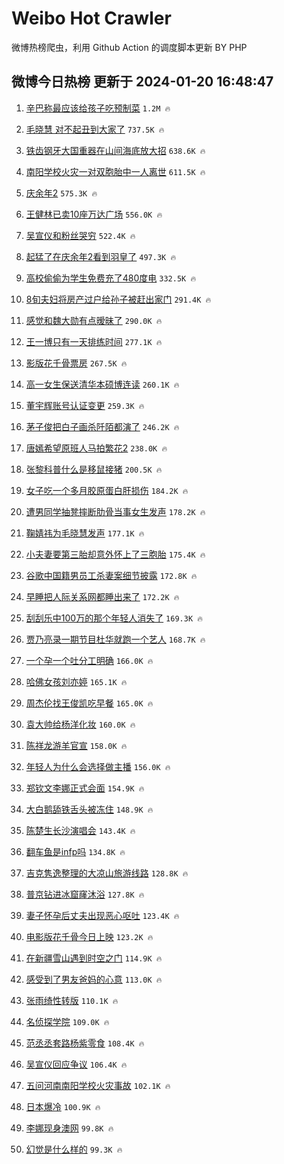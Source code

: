 # Weibo Hot Crawler 



微博热榜爬虫，利用 Github Action 的调度脚本更新 BY PHP 


## 微博今日热榜 更新于 2024-01-20 16:48:47 
1. [辛巴称最应该给孩子吃预制菜](https://s.weibo.com/weibo?q=%23%E8%BE%9B%E5%B7%B4%E7%A7%B0%E6%9C%80%E5%BA%94%E8%AF%A5%E7%BB%99%E5%AD%A9%E5%AD%90%E5%90%83%E9%A2%84%E5%88%B6%E8%8F%9C%23&t=31&band_rank=1&Refer=top) `1.2M 🔥` 

1. [毛晓慧 对不起丑到大家了](https://s.weibo.com/weibo?q=%E6%AF%9B%E6%99%93%E6%85%A7%20%E5%AF%B9%E4%B8%8D%E8%B5%B7%E4%B8%91%E5%88%B0%E5%A4%A7%E5%AE%B6%E4%BA%86&t=31&band_rank=2&Refer=top) `737.5K 🔥` 

1. [铁齿钢牙大国重器在山间海底放大招](https://s.weibo.com/weibo?q=%23%E9%93%81%E9%BD%BF%E9%92%A2%E7%89%99%E5%A4%A7%E5%9B%BD%E9%87%8D%E5%99%A8%E5%9C%A8%E5%B1%B1%E9%97%B4%E6%B5%B7%E5%BA%95%E6%94%BE%E5%A4%A7%E6%8B%9B%23&t=31&band_rank=3&Refer=top) `638.6K 🔥` 

1. [南阳学校火灾一对双胞胎中一人离世](https://s.weibo.com/weibo?q=%23%E5%8D%97%E9%98%B3%E5%AD%A6%E6%A0%A1%E7%81%AB%E7%81%BE%E4%B8%80%E5%AF%B9%E5%8F%8C%E8%83%9E%E8%83%8E%E4%B8%AD%E4%B8%80%E4%BA%BA%E7%A6%BB%E4%B8%96%23&t=31&band_rank=4&Refer=top) `611.5K 🔥` 

1. [庆余年2](https://s.weibo.com/weibo?q=%E5%BA%86%E4%BD%99%E5%B9%B42&t=31&band_rank=5&Refer=top) `575.3K 🔥` 

1. [王健林已卖10座万达广场](https://s.weibo.com/weibo?q=%23%E7%8E%8B%E5%81%A5%E6%9E%97%E5%B7%B2%E5%8D%9610%E5%BA%A7%E4%B8%87%E8%BE%BE%E5%B9%BF%E5%9C%BA%23&t=31&band_rank=6&Refer=top) `556.0K 🔥` 

1. [吴宣仪和粉丝哭穷](https://s.weibo.com/weibo?q=%23%E5%90%B4%E5%AE%A3%E4%BB%AA%E5%92%8C%E7%B2%89%E4%B8%9D%E5%93%AD%E7%A9%B7%23&t=31&band_rank=7&Refer=top) `522.4K 🔥` 

1. [起猛了在庆余年2看到羽皇了](https://s.weibo.com/weibo?q=%23%E8%B5%B7%E7%8C%9B%E4%BA%86%E5%9C%A8%E5%BA%86%E4%BD%99%E5%B9%B42%E7%9C%8B%E5%88%B0%E7%BE%BD%E7%9A%87%E4%BA%86%23&t=31&band_rank=8&Refer=top) `497.3K 🔥` 

1. [高校偷偷为学生免费充了480度电](https://s.weibo.com/weibo?q=%23%E9%AB%98%E6%A0%A1%E5%81%B7%E5%81%B7%E4%B8%BA%E5%AD%A6%E7%94%9F%E5%85%8D%E8%B4%B9%E5%85%85%E4%BA%86480%E5%BA%A6%E7%94%B5%23&t=31&band_rank=9&Refer=top) `332.5K 🔥` 

1. [8旬夫妇将房产过户给孙子被赶出家门](https://s.weibo.com/weibo?q=%238%E6%97%AC%E5%A4%AB%E5%A6%87%E5%B0%86%E6%88%BF%E4%BA%A7%E8%BF%87%E6%88%B7%E7%BB%99%E5%AD%99%E5%AD%90%E8%A2%AB%E8%B5%B6%E5%87%BA%E5%AE%B6%E9%97%A8%23&t=31&band_rank=10&Refer=top) `291.4K 🔥` 

1. [感觉和魏大勋有点暧昧了](https://s.weibo.com/weibo?q=%23%E6%84%9F%E8%A7%89%E5%92%8C%E9%AD%8F%E5%A4%A7%E5%8B%8B%E6%9C%89%E7%82%B9%E6%9A%A7%E6%98%A7%E4%BA%86%23&t=31&band_rank=11&Refer=top) `290.0K 🔥` 

1. [王一博只有一天排练时间](https://s.weibo.com/weibo?q=%23%E7%8E%8B%E4%B8%80%E5%8D%9A%E5%8F%AA%E6%9C%89%E4%B8%80%E5%A4%A9%E6%8E%92%E7%BB%83%E6%97%B6%E9%97%B4%23&t=31&band_rank=12&Refer=top) `277.1K 🔥` 

1. [影版花千骨票房](https://s.weibo.com/weibo?q=%23%E5%BD%B1%E7%89%88%E8%8A%B1%E5%8D%83%E9%AA%A8%E7%A5%A8%E6%88%BF%23&t=31&band_rank=13&Refer=top) `267.5K 🔥` 

1. [高一女生保送清华本硕博连读](https://s.weibo.com/weibo?q=%23%E9%AB%98%E4%B8%80%E5%A5%B3%E7%94%9F%E4%BF%9D%E9%80%81%E6%B8%85%E5%8D%8E%E6%9C%AC%E7%A1%95%E5%8D%9A%E8%BF%9E%E8%AF%BB%23&t=31&band_rank=14&Refer=top) `260.1K 🔥` 

1. [董宇辉账号认证变更](https://s.weibo.com/weibo?q=%23%E8%91%A3%E5%AE%87%E8%BE%89%E8%B4%A6%E5%8F%B7%E8%AE%A4%E8%AF%81%E5%8F%98%E6%9B%B4%23&t=31&band_rank=15&Refer=top) `259.3K 🔥` 

1. [茅子俊把白子画杀阡陌都演了](https://s.weibo.com/weibo?q=%23%E8%8C%85%E5%AD%90%E4%BF%8A%E6%8A%8A%E7%99%BD%E5%AD%90%E7%94%BB%E6%9D%80%E9%98%A1%E9%99%8C%E9%83%BD%E6%BC%94%E4%BA%86%23&t=31&band_rank=16&Refer=top) `246.2K 🔥` 

1. [唐嫣希望原班人马拍繁花2](https://s.weibo.com/weibo?q=%23%E5%94%90%E5%AB%A3%E5%B8%8C%E6%9C%9B%E5%8E%9F%E7%8F%AD%E4%BA%BA%E9%A9%AC%E6%8B%8D%E7%B9%81%E8%8A%B12%23&t=31&band_rank=17&Refer=top) `238.0K 🔥` 

1. [张黎科普什么是移鼠接猪](https://s.weibo.com/weibo?q=%23%E5%BC%A0%E9%BB%8E%E7%A7%91%E6%99%AE%E4%BB%80%E4%B9%88%E6%98%AF%E7%A7%BB%E9%BC%A0%E6%8E%A5%E7%8C%AA%23&t=31&band_rank=18&Refer=top) `200.5K 🔥` 

1. [女子吃一个多月胶原蛋白肝损伤](https://s.weibo.com/weibo?q=%23%E5%A5%B3%E5%AD%90%E5%90%83%E4%B8%80%E4%B8%AA%E5%A4%9A%E6%9C%88%E8%83%B6%E5%8E%9F%E8%9B%8B%E7%99%BD%E8%82%9D%E6%8D%9F%E4%BC%A4%23&t=31&band_rank=19&Refer=top) `184.2K 🔥` 

1. [遭男同学抽凳摔断肋骨当事女生发声](https://s.weibo.com/weibo?q=%23%E9%81%AD%E7%94%B7%E5%90%8C%E5%AD%A6%E6%8A%BD%E5%87%B3%E6%91%94%E6%96%AD%E8%82%8B%E9%AA%A8%E5%BD%93%E4%BA%8B%E5%A5%B3%E7%94%9F%E5%8F%91%E5%A3%B0%23&t=31&band_rank=20&Refer=top) `178.2K 🔥` 

1. [鞠婧祎为毛晓慧发声](https://s.weibo.com/weibo?q=%23%E9%9E%A0%E5%A9%A7%E7%A5%8E%E4%B8%BA%E6%AF%9B%E6%99%93%E6%85%A7%E5%8F%91%E5%A3%B0%23&t=31&band_rank=21&Refer=top) `177.1K 🔥` 

1. [小夫妻要第三胎却意外怀上了三胞胎](https://s.weibo.com/weibo?q=%23%E5%B0%8F%E5%A4%AB%E5%A6%BB%E8%A6%81%E7%AC%AC%E4%B8%89%E8%83%8E%E5%8D%B4%E6%84%8F%E5%A4%96%E6%80%80%E4%B8%8A%E4%BA%86%E4%B8%89%E8%83%9E%E8%83%8E%23&t=31&band_rank=22&Refer=top) `175.4K 🔥` 

1. [谷歌中国籍男员工杀妻案细节披露](https://s.weibo.com/weibo?q=%23%E8%B0%B7%E6%AD%8C%E4%B8%AD%E5%9B%BD%E7%B1%8D%E7%94%B7%E5%91%98%E5%B7%A5%E6%9D%80%E5%A6%BB%E6%A1%88%E7%BB%86%E8%8A%82%E6%8A%AB%E9%9C%B2%23&t=31&band_rank=23&Refer=top) `172.8K 🔥` 

1. [早睡把人际关系网都睡出来了](https://s.weibo.com/weibo?q=%23%E6%97%A9%E7%9D%A1%E6%8A%8A%E4%BA%BA%E9%99%85%E5%85%B3%E7%B3%BB%E7%BD%91%E9%83%BD%E7%9D%A1%E5%87%BA%E6%9D%A5%E4%BA%86%23&t=31&band_rank=24&Refer=top) `172.2K 🔥` 

1. [刮刮乐中100万的那个年轻人消失了](https://s.weibo.com/weibo?q=%23%E5%88%AE%E5%88%AE%E4%B9%90%E4%B8%AD100%E4%B8%87%E7%9A%84%E9%82%A3%E4%B8%AA%E5%B9%B4%E8%BD%BB%E4%BA%BA%E6%B6%88%E5%A4%B1%E4%BA%86%23&t=31&band_rank=25&Refer=top) `169.3K 🔥` 

1. [贾乃亮录一期节目杜华就跑一个艺人](https://s.weibo.com/weibo?q=%23%E8%B4%BE%E4%B9%83%E4%BA%AE%E5%BD%95%E4%B8%80%E6%9C%9F%E8%8A%82%E7%9B%AE%E6%9D%9C%E5%8D%8E%E5%B0%B1%E8%B7%91%E4%B8%80%E4%B8%AA%E8%89%BA%E4%BA%BA%23&t=31&band_rank=26&Refer=top) `168.7K 🔥` 

1. [一个孕一个吐分工明确](https://s.weibo.com/weibo?q=%23%E4%B8%80%E4%B8%AA%E5%AD%95%E4%B8%80%E4%B8%AA%E5%90%90%E5%88%86%E5%B7%A5%E6%98%8E%E7%A1%AE%23&t=31&band_rank=27&Refer=top) `166.0K 🔥` 

1. [哈佛女孩刘亦婷](https://s.weibo.com/weibo?q=%E5%93%88%E4%BD%9B%E5%A5%B3%E5%AD%A9%E5%88%98%E4%BA%A6%E5%A9%B7&t=31&band_rank=28&Refer=top) `165.1K 🔥` 

1. [周杰伦找王俊凯吃早餐](https://s.weibo.com/weibo?q=%23%E5%91%A8%E6%9D%B0%E4%BC%A6%E6%89%BE%E7%8E%8B%E4%BF%8A%E5%87%AF%E5%90%83%E6%97%A9%E9%A4%90%23&t=31&band_rank=29&Refer=top) `165.0K 🔥` 

1. [袁大帅给杨洋化妆](https://s.weibo.com/weibo?q=%E8%A2%81%E5%A4%A7%E5%B8%85%E7%BB%99%E6%9D%A8%E6%B4%8B%E5%8C%96%E5%A6%86&t=31&band_rank=30&Refer=top) `160.0K 🔥` 

1. [陈祥龙游羊官宣](https://s.weibo.com/weibo?q=%23%E9%99%88%E7%A5%A5%E9%BE%99%E6%B8%B8%E7%BE%8A%E5%AE%98%E5%AE%A3%23&t=31&band_rank=31&Refer=top) `158.0K 🔥` 

1. [年轻人为什么会选择做主播](https://s.weibo.com/weibo?q=%23%E5%B9%B4%E8%BD%BB%E4%BA%BA%E4%B8%BA%E4%BB%80%E4%B9%88%E4%BC%9A%E9%80%89%E6%8B%A9%E5%81%9A%E4%B8%BB%E6%92%AD%23&t=31&band_rank=32&Refer=top) `156.0K 🔥` 

1. [郑钦文李娜正式会面](https://s.weibo.com/weibo?q=%23%E9%83%91%E9%92%A6%E6%96%87%E6%9D%8E%E5%A8%9C%E6%AD%A3%E5%BC%8F%E4%BC%9A%E9%9D%A2%23&t=31&band_rank=33&Refer=top) `154.9K 🔥` 

1. [大白鹅舔铁舌头被冻住](https://s.weibo.com/weibo?q=%23%E5%A4%A7%E7%99%BD%E9%B9%85%E8%88%94%E9%93%81%E8%88%8C%E5%A4%B4%E8%A2%AB%E5%86%BB%E4%BD%8F%23&t=31&band_rank=34&Refer=top) `148.9K 🔥` 

1. [陈楚生长沙演唱会](https://s.weibo.com/weibo?q=%E9%99%88%E6%A5%9A%E7%94%9F%E9%95%BF%E6%B2%99%E6%BC%94%E5%94%B1%E4%BC%9A&t=31&band_rank=35&Refer=top) `143.4K 🔥` 

1. [翻车鱼是infp吗](https://s.weibo.com/weibo?q=%E7%BF%BB%E8%BD%A6%E9%B1%BC%E6%98%AFinfp%E5%90%97&t=31&band_rank=36&Refer=top) `134.8K 🔥` 

1. [吉克隽逸整理的大凉山旅游线路](https://s.weibo.com/weibo?q=%23%E5%90%89%E5%85%8B%E9%9A%BD%E9%80%B8%E6%95%B4%E7%90%86%E7%9A%84%E5%A4%A7%E5%87%89%E5%B1%B1%E6%97%85%E6%B8%B8%E7%BA%BF%E8%B7%AF%23&t=31&band_rank=37&Refer=top) `128.8K 🔥` 

1. [普京钻进冰窟窿沐浴](https://s.weibo.com/weibo?q=%23%E6%99%AE%E4%BA%AC%E9%92%BB%E8%BF%9B%E5%86%B0%E7%AA%9F%E7%AA%BF%E6%B2%90%E6%B5%B4%23&t=31&band_rank=38&Refer=top) `127.8K 🔥` 

1. [妻子怀孕后丈夫出现恶心呕吐](https://s.weibo.com/weibo?q=%23%E5%A6%BB%E5%AD%90%E6%80%80%E5%AD%95%E5%90%8E%E4%B8%88%E5%A4%AB%E5%87%BA%E7%8E%B0%E6%81%B6%E5%BF%83%E5%91%95%E5%90%90%23&t=31&band_rank=39&Refer=top) `123.4K 🔥` 

1. [电影版花千骨今日上映](https://s.weibo.com/weibo?q=%23%E7%94%B5%E5%BD%B1%E7%89%88%E8%8A%B1%E5%8D%83%E9%AA%A8%E4%BB%8A%E6%97%A5%E4%B8%8A%E6%98%A0%23&t=31&band_rank=40&Refer=top) `123.2K 🔥` 

1. [在新疆雪山遇到时空之门](https://s.weibo.com/weibo?q=%23%E5%9C%A8%E6%96%B0%E7%96%86%E9%9B%AA%E5%B1%B1%E9%81%87%E5%88%B0%E6%97%B6%E7%A9%BA%E4%B9%8B%E9%97%A8%23&t=31&band_rank=41&Refer=top) `114.9K 🔥` 

1. [感受到了男友爸妈的心意](https://s.weibo.com/weibo?q=%23%E6%84%9F%E5%8F%97%E5%88%B0%E4%BA%86%E7%94%B7%E5%8F%8B%E7%88%B8%E5%A6%88%E7%9A%84%E5%BF%83%E6%84%8F%23&t=31&band_rank=42&Refer=top) `113.0K 🔥` 

1. [张雨绮性转版](https://s.weibo.com/weibo?q=%23%E5%BC%A0%E9%9B%A8%E7%BB%AE%E6%80%A7%E8%BD%AC%E7%89%88%23&t=31&band_rank=43&Refer=top) `110.1K 🔥` 

1. [名侦探学院](https://s.weibo.com/weibo?q=%E5%90%8D%E4%BE%A6%E6%8E%A2%E5%AD%A6%E9%99%A2&t=31&band_rank=44&Refer=top) `109.0K 🔥` 

1. [范丞丞套路杨紫零食](https://s.weibo.com/weibo?q=%23%E8%8C%83%E4%B8%9E%E4%B8%9E%E5%A5%97%E8%B7%AF%E6%9D%A8%E7%B4%AB%E9%9B%B6%E9%A3%9F%23&t=31&band_rank=45&Refer=top) `108.4K 🔥` 

1. [吴宣仪回应争议](https://s.weibo.com/weibo?q=%23%E5%90%B4%E5%AE%A3%E4%BB%AA%E5%9B%9E%E5%BA%94%E4%BA%89%E8%AE%AE%23&t=31&band_rank=46&Refer=top) `106.4K 🔥` 

1. [五问河南南阳学校火灾事故](https://s.weibo.com/weibo?q=%23%E4%BA%94%E9%97%AE%E6%B2%B3%E5%8D%97%E5%8D%97%E9%98%B3%E5%AD%A6%E6%A0%A1%E7%81%AB%E7%81%BE%E4%BA%8B%E6%95%85%23&t=31&band_rank=47&Refer=top) `102.1K 🔥` 

1. [日本爆冷](https://s.weibo.com/weibo?q=%E6%97%A5%E6%9C%AC%E7%88%86%E5%86%B7&t=31&band_rank=48&Refer=top) `100.9K 🔥` 

1. [李娜现身澳网](https://s.weibo.com/weibo?q=%E6%9D%8E%E5%A8%9C%E7%8E%B0%E8%BA%AB%E6%BE%B3%E7%BD%91&t=31&band_rank=49&Refer=top) `99.8K 🔥` 

1. [幻觉是什么样的](https://s.weibo.com/weibo?q=%23%E5%B9%BB%E8%A7%89%E6%98%AF%E4%BB%80%E4%B9%88%E6%A0%B7%E7%9A%84%23&t=31&band_rank=50&Refer=top) `99.3K 🔥` 

